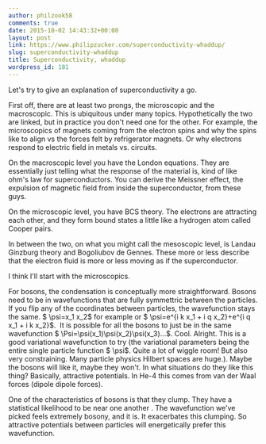 ```yaml
---
author: philzook58
comments: true
date: 2015-10-02 14:43:32+00:00
layout: post
link: https://www.philipzucker.com/superconductivity-whaddup/
slug: superconductivity-whaddup
title: Superconductivity, whaddup
wordpress_id: 181
---
```


Let's try to give an explanation of superconductivity a go.

First off, there are at least two prongs, the microscopic and the macroscopic. This is ubiquitous under many topics. Hypothetically the two are linked, but in practice you don't need one for the other. For example, the microscopics of magnets coming from the electron spins and why the spins like to align vs the forces felt by refrigerator magnets. Or why electrons respond to electric field in metals vs. circuits.

On the macroscopic level you have the London equations. They are essentially just telling what the response of the material is, kind of like ohm's law for superconductors. You can derive the Meissner effect, the expulsion of magnetic field from inside the superconductor, from these guys.

On the microscopic level, you have BCS theory. The electrons are attracting each other, and they form bound states a little like a hydrogen atom called Cooper pairs.

In between the two, on what you might call the mesoscopic level, is Landau Ginzburg theory and Bogoliubov de Gennes. These more or less describe that the electron fluid is more or less moving as if the superconductor.

I think I'll start with the microscopics.

For bosons, the condensation is conceptually more straightforward. Bosons need to be in wavefunctions that are fully symmettric between the particles. If you flip any of the coordinates between particles, the wavefunction stays the same. $ \psi=x_1 x_2$ for example or $ \psi=e^{i k x_1 + i q x_2}+e^{i q x_1 + i k x_2}$.  It is possible for all the bosons to just be in the same wavefunction $ \Psi=\psi(x_1)\psi(x_2)\psi(x_3)...$. Cool. Alright. This is a good variational wavefunction to try (the variational parameters being the entire single particle function $ \psi$. Quite a lot of wiggle room! But also very constraining. Many particle physics Hilbert spaces are huge.). Maybe the bosons will like it, maybe they won't. In what situations do they like this thing? Basically, attractive potentials. In He-4 this comes from van der Waal forces (dipole dipole forces).

One of the characteristics of bosons is that they clump. They have a statistical likelihood to be near one another . The wavefunction we've picked feels extremely bosony, and it is. It exacerbates this clumping. So attractive potentials between particles will energetically prefer this wavefunction.
